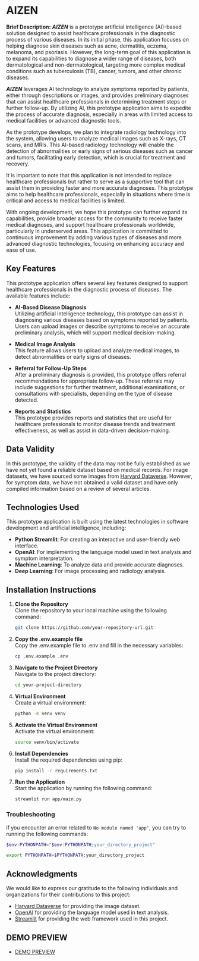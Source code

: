 # AIZEN

**Brief Description:**
***AIZEN*** is a prototype artificial intelligence (AI)-based solution designed to assist healthcare professionals in the diagnostic process of various diseases. In its initial phase, this application focuses on helping diagnose skin diseases such as acne, dermatitis, eczema, melanoma, and psoriasis. However, the long-term goal of this application is to expand its capabilities to diagnose a wider range of diseases, both dermatological and non-dermatological, targeting more complex medical conditions such as tuberculosis (TB), cancer, tumors, and other chronic diseases.

***AIZEN*** leverages AI technology to analyze symptoms reported by patients, either through descriptions or images, and provides preliminary diagnoses that can assist healthcare professionals in determining treatment steps or further follow-up. By utilizing AI, this prototype application aims to expedite the process of accurate diagnosis, especially in areas with limited access to medical facilities or advanced diagnostic tools.

As the prototype develops, we plan to integrate radiology technology into the system, allowing users to analyze medical images such as X-rays, CT scans, and MRIs. This AI-based radiology technology will enable the detection of abnormalities or early signs of serious diseases such as cancer and tumors, facilitating early detection, which is crucial for treatment and recovery.

It is important to note that this application is not intended to replace healthcare professionals but rather to serve as a supportive tool that can assist them in providing faster and more accurate diagnoses. This prototype aims to help healthcare professionals, especially in situations where time is critical and access to medical facilities is limited.

With ongoing development, we hope this prototype can further expand its capabilities, provide broader access for the community to receive faster medical diagnoses, and support healthcare professionals worldwide, particularly in underserved areas. This application is committed to continuous improvement by adding various types of diseases and more advanced diagnostic technologies, focusing on enhancing accuracy and ease of use.

## Key Features

This prototype application offers several key features designed to support healthcare professionals in the diagnostic process of diseases. The available features include:

- **AI-Based Disease Diagnosis**  
  Utilizing artificial intelligence technology, this prototype can assist in diagnosing various diseases based on symptoms reported by patients. Users can upload images or describe symptoms to receive an accurate preliminary analysis, which will support medical decision-making.

- **Medical Image Analysis**  
  This feature allows users to upload and analyze medical images, to detect abnormalities or early signs of diseases.

- **Referral for Follow-Up Steps**  
  After a preliminary diagnosis is provided, this prototype offers referral recommendations for appropriate follow-up. These referrals may include suggestions for further treatment, additional examinations, or consultations with specialists, depending on the type of disease detected.

- **Reports and Statistics**  
  This prototype provides reports and statistics that are useful for healthcare professionals to monitor disease trends and treatment effectiveness, as well as assist in data-driven decision-making.


## Data Validity

In this prototype, the validity of the data may not be fully established as we have not yet found a reliable dataset based on medical records. For image datasets, we have sourced some images from [Harvard Dataverse](https://dataverse.harvard.edu/dataset.xhtml?persistentId=doi:10.7910/DVN/DBW86T). However, for symptom data, we have not obtained a valid dataset and have only compiled information based on a review of several articles.


## Technologies Used

This prototype application is built using the latest technologies in software development and artificial intelligence, including:

- **Python Streamlit**: For creating an interactive and user-friendly web interface.
- **OpenAI**: For implementing the language model used in text analysis and symptom interpretation.
- **Machine Learning**: To analyze data and provide accurate diagnoses.
- **Deep Learning**: For image processing and radiology analysis.


## Installation Instructions

1. **Clone the Repository**  
   Clone the repository to your local machine using the following command:
   ```bash
   git clone https://github.com/your-repository-url.git

2. **Copy the .env.example file**  
   Copy the .env.example file to .env and fill in the necessary variables:
   ```bash
   cp .env.example .env
   ```

3. **Navigate to the Project Directory**  
   Navigate to the project directory:
   ```bash
   cd your-project-directory
   ```

4. **Virtual Environment**  
   Create a virtual environment:
   ```bash
   python -m venv venv
   ```

5. **Activate the Virtual Environment**  
   Activate the virtual environment:
   ```bash
   source venv/bin/activate
   ```

6. **Install Dependencies**  
   Install the required dependencies using pip:
   ```bash
   pip install -r requirements.txt
   ```

7. **Run the Application**  
   Start the application by running the following command:
   ```bash
   streamlit run app/main.py
   ```


### Troubleshooting
if you encounter an error related to `No module named 'app'`, you can try to running the following commands:

```powershell
$env:PYTHONPATH="$env:PYTHONPATH;your_directory_project"
```

```bash
export PYTHONPATH=$PYTHONPATH:your_directory_project
```

## Acknowledgments

We would like to express our gratitude to the following individuals and organizations for their contributions to this project:

- [Harvard Dataverse](https://dataverse.harvard.edu/dataset.xhtml?persistentId=doi:10.7910/DVN/DBW86T) for providing the image dataset.
- [OpenAI](https://openai.com/) for providing the language model used in text analysis.
- [Streamlit](https://streamlit.io/) for providing the web framework used in this project.


## DEMO PREVIEW

- [DEMO PREVIEW](https://drive.google.com/file/d/1OYpmklPnWu5JDZgBUqf6pES_RckxcCt3/view?usp=sharing)
